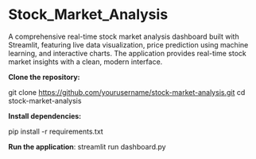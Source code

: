 # Stock_Market_Analysis
A comprehensive real-time stock market analysis dashboard built with Streamlit, featuring live data visualization, price prediction using machine learning, and interactive charts. The application provides real-time stock market insights with a clean, modern interface.


**Clone the repository:**

git clone https://github.com/yourusername/stock-market-analysis.git
cd stock-market-analysis

**Install dependencies:**

pip install -r requirements.txt

**Run the application**:
streamlit run dashboard.py
